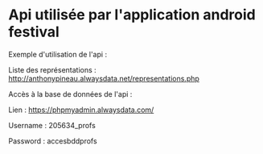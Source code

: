 # Api utilisée par l'application android festival

Exemple d'utilisation de l'api :

Liste des représentations : http://anthonypineau.alwaysdata.net/representations.php

Accès à la base de données de l'api :

Lien : https://phpmyadmin.alwaysdata.com/

Username : 205634_profs

Password : accesbddprofs
